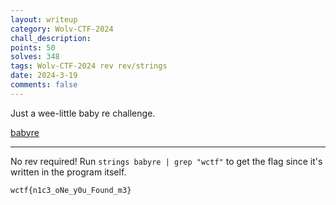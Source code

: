 ```yaml
---
layout: writeup
category: Wolv-CTF-2024
chall_description:
points: 50
solves: 348
tags: Wolv-CTF-2024 rev rev/strings
date: 2024-3-19
comments: false
---
```


Just a wee-little baby re challenge.  

[babyre](https://github.com/Nightxade/ctf-writeups/blob/master/assets/CTFs/Wolv-CTF-2024/beginner/babyre)  

---

No rev required! Run `strings babyre | grep "wctf"` to get the flag since it's written in the program itself.  

    wctf{n1c3_oNe_y0u_Found_m3}